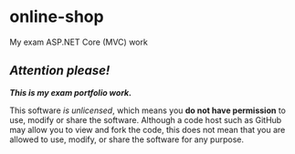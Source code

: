 # online-shop
My exam ASP.NET Core (MVC) work

## ***Attention please!***
**_This is my exam portfolio work._**

This software _is unlicensed_, which means you **do not have permission** to use, modify or share the software. Although a code host such as GitHub may allow you to view and fork the code, this does not mean that you are allowed to use, modify, or share the software for any purpose.
